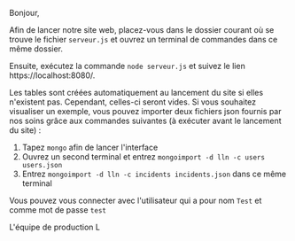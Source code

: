 Bonjour,

Afin de lancer notre site web, placez-vous dans le dossier courant où se trouve le fichier `serveur.js` et ouvrez un terminal de commandes dans ce même dossier.

Ensuite, exécutez la commande `node serveur.js` et suivez le lien https://localhost:8080/.

Les tables sont créées automatiquement au lancement du site si elles n'existent pas. Cependant, celles-ci seront vides. 
Si vous souhaitez visualiser un exemple, vous pouvez importer deux fichiers json fournis par nos soins grâce aux commandes suivantes (à exécuter avant le lancement du site) :

1. Tapez `mongo` afin de lancer l'interface
2. Ouvrez un second terminal et entrez `mongoimport -d lln -c users users.json` 
3. Entrez `mongoimport -d lln -c incidents incidents.json` dans ce même terminal

Vous pouvez vous connecter avec l'utilisateur qui a pour nom `Test` et comme mot de passe `test`

L'équipe de production L
